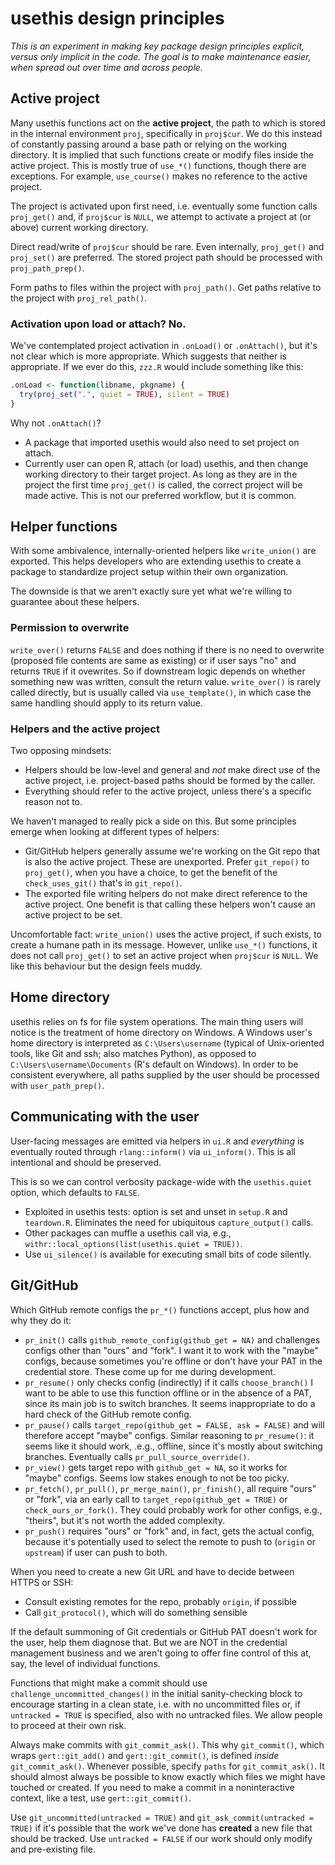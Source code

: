# usethis design principles

*This is an experiment in making key package design principles explicit, versus only implicit in the code. The goal is to make maintenance easier, when spread out over time and across people.*

## Active project

Many usethis functions act on the **active project**, the path to which is stored in the internal environment `proj`, specifically in `proj$cur`. We do this instead of constantly passing around a base path or relying on the working directory. It is implied that such functions create or modify files inside the active project. This is mostly true of `use_*()` functions, though there are exceptions. For example, `use_course()` makes no reference to the active project.

The project is activated upon first need, i.e. eventually some function calls `proj_get()` and, if `proj$cur` is `NULL`, we attempt to activate a project at (or above) current working directory.

Direct read/write of `proj$cur` should be rare. Even internally, `proj_get()` and `proj_set()` are preferred. The stored project path should be processed with `proj_path_prep()`.

Form paths to files within the project with `proj_path()`. Get paths relative to the project with `proj_rel_path()`.

### Activation upon load or attach? No.

We've contemplated project activation in `.onLoad()` or `.onAttach()`, but it's not clear which is more appropriate. Which suggests that neither is appropriate. If we ever do this, `zzz.R` would include something like this:

``` r
.onLoad <- function(libname, pkgname) {
  try(proj_set(".", quiet = TRUE), silent = TRUE)
}
```

Why not `.onAttach()`?

  * A package that imported usethis would also need to set project on attach.
  * Currently user can open R, attach (or load) usethis, and then change working directory to their target project. As long as they are in the project the first time `proj_get()` is called, the correct project will be made active. This is not our preferred workflow, but it is common.

## Helper functions

With some ambivalence, internally-oriented helpers like `write_union()` are exported. This helps developers who are extending usethis to create a package to standardize project setup within their own organization.

The downside is that we aren't exactly sure yet what we're willing to guarantee about these helpers.

### Permission to overwrite

`write_over()` returns `FALSE` and does nothing if there is no need to overwrite (proposed file contents are same as existing) or if user says "no" and returns `TRUE` if it ovewrites. So if downstream logic depends on whether something new was written, consult the return value. `write_over()` is rarely called directly, but is usually called via `use_template()`, in which case the same handling should apply to its return value.

### Helpers and the active project

Two opposing mindsets:

  * Helpers should be low-level and general and *not* make direct use of the active project, i.e. project-based paths should be formed by the caller.
  * Everything should refer to the active project, unless there's a specific reason not to.
  
We haven't managed to really pick a side on this. But some principles emerge when looking at different types of helpers:

  * Git/GitHub helpers generally assume we're working on the Git repo that is
    also the active project. These are unexported. Prefer `git_repo()` to
    `proj_get()`, when you have a choice, to get the benefit of the
    `check_uses_git()` that's in `git_repo()`.
  * The exported file writing helpers do not make direct reference to the
    active project. One benefit is that calling these helpers won't cause an
    active project to be set.

Uncomfortable fact: `write_union()` uses the active project, if such exists, to create a humane path in its message. However, unlike `use_*()` functions, it does not call `proj_get()` to set an active project when `proj$cur` is `NULL`. We like this behaviour but the design feels muddy.

## Home directory

usethis relies on fs for file system operations. The main thing users will notice is the treatment of home directory on Windows. A Windows user's home directory is interpreted as `C:\Users\username` (typical of Unix-oriented tools, like Git and ssh; also matches Python), as opposed to `C:\Users\username\Documents` (R's default on Windows). In order to be consistent everywhere, all paths supplied by the user should be processed with `user_path_prep()`.

## Communicating with the user

User-facing messages are emitted via helpers in `ui.R` and *everything* is eventually routed through `rlang::inform()` via `ui_inform()`. This is all intentional and should be preserved.

This is so we can control verbosity package-wide with the `usethis.quiet` option, which defaults to `FALSE`.

  * Exploited in usethis tests: option is set and unset in `setup.R` and `teardown.R`. Eliminates the need for ubiquitous `capture_output()` calls.
  * Other packages can muffle a usethis call via, e.g., `withr::local_options(list(usethis.quiet = TRUE))`.
  * Use `ui_silence()` is available for executing small bits of code silently.

## Git/GitHub

Which GitHub remote configs the `pr_*()` functions accept, plus how and why they do it:

  * `pr_init()` calls `github_remote_config(github_get = NA)` and challenges
    configs other than "ours" and "fork". I want it to work with the "maybe"
    configs, because sometimes you're offline or don't have your PAT in the
    credential store. These come up for me during development.
  * `pr_resume()` only checks config (indirectly) if it calls `choose_branch()`
    I want to be able to use this function offline or in the absence of a PAT,
    since its main job is to switch branches. It seems inappropriate to do a
    hard check of the GitHub remote config.
  * `pr_pause()` calls `target_repo(github_get = FALSE, ask = FALSE)` and will
    therefore accept "maybe" configs. Similar reasoning to `pr_resume()`: it
    seems like it should work, .e.g., offline, since it's mostly about switching
    branches. Eventually calls `pr_pull_source_override()`.
  * `pr_view()` gets target repo with `github_get = NA`, so it works for "maybe"
    configs. Seems low stakes enough to not be too picky.
  * `pr_fetch()`, `pr_pull()`, `pr_merge_main()`, `pr_finish()`, all require
    "ours" or "fork", via an early call to `target_repo(github_get = TRUE)` or
    `check_ours_or_fork()`. They could probably work for other configs, e.g.,
    "theirs", but it's not worth the added complexity.
  * `pr_push()` requires "ours" or "fork" and, in fact, gets the actual config,
    because it's potentially used to select the remote to push to (`origin` or
    `upstream`) if user can push to both.

When you need to create a new Git URL and have to decide between HTTPS or SSH:

  * Consult existing remotes for the repo, probably `origin`, if possible
  * Call `git_protocol()`, which will do something sensible

If the default summoning of Git credentials or GitHub PAT doesn't work for the user, help them diagnose that. But we are NOT in the credential management business and we aren't going to offer fine control of this at, say, the level of individual functions.

Functions that might make a commit should use `challenge_uncommitted_changes()` in the initial sanity-checking block to encourage starting in a clean state, i.e. with no uncommitted files or, if `untracked = TRUE` is specified, also with no untracked files. We allow people to proceed at their own risk.

Always make commits with `git_commit_ask()`. This why `git_commit()`, which wraps `gert::git_add()` and `gert::git_commit()`, is defined *inside* `git_commit_ask()`. Whenever possible, specify `paths` for `git_commit_ask()`. It should almost always be possible to know exactly which files we might have touched or created. If you need to make a commit in a noninteractive context, like a test, use `gert::git_commit()`.

Use `git_uncommitted(untracked = TRUE)` and `git_ask_commit(untracked = TRUE)` if it's possible that the work we've done has **created** a new file that should be tracked. Use `untracked = FALSE` if our work should only modify and pre-existing file.
